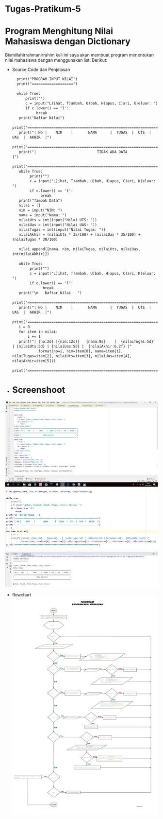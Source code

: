 # Tugas-Pratikum-5
# Program Menghitung Nilai Mahasiswa dengan Dictionary
Bismillahirrahmanirrahim
kali ini saya akan membuat program menentukan nilai mahasiswa dengan menggunakan list.
Berikut:
- Source Code dan Penjelasan

        print("PROGRAM INPUT NILAI")
        print("===================")

        while True:
            print("")
            c = input("L)ihat, T)ambah, U)bah, H)apus, C)ari, K)eluar: ")
            if c.lower() == 'l':
                 break
         print("Daftar Nilai")
         print("========================================================================")
         print("| No |    NIM    |       NAMA      |  TUGAS  |  UTS  |  UAS  |  AKHIR  |")
         print("========================================================================")
         print("|                            TIDAK ADA DATA                            |")
         print("========================================================================")
         while True:
              print("")
              c = input("L)ihat, T)ambah, U)bah, H)apus, C)ari, K)eluar: ")
              if c.lower() == 't':
                   break
         print("Tambah Data")
         nilai = []
         nim = input("NIM: ")
         nama = input("Nama: ")
         nilaiUts = int(input("Nilai UTS: "))
         nilaiUas = int(input("Nilai UAS: "))
         nilaiTugas = int(input("Nilai Tugas: "))
         nilaiAkhir = (nilaiUts * 35/100) + (nilaiUas * 35/100) + (nilaiTugas * 30/100)

         nilai.append([nama, nim, nilaiTugas, nilaiUts, nilaiUas, int(nilaiAkhir)])

         while True:
              print("")
              c = input("L)ihat, T)ambah, U)bah, H)apus, C)ari, K)eluar: ")
              if c.lower() == 'l':
                    break
         print("\n   Daftar Nilai   ")
         print("========================================================================")
         print("| No |    NIM    |       NAMA      |  TUGAS  |  UTS  |  UAS  |  AKHIR  |")
         print("========================================================================")
         i = 0
         for item in nilai:
             i += 1
         print("| {no:2d} |{nim:12s}|   {nama:9s}    |  {nilaiTugas:5d}  | {nilaiUts:5d} | {nilaiUas:5d} |  {nilaiAkhir:6.2f} |"
                 .format(no=i, nim=item[0], nama=item[1], nilaiTugas=item[2], nilaiUts=item[3], nilaiUas=item[4], nilaiAkhir=item[5]))
         print("========================================================================")



- # Screenshoot
![input](https://github.com/aditya-sultan/Tugas-Pratikum-5/blob/master/Capture.PNG)
![](https://github.com/aditya-sultan/Tugas-Pratikum-5/blob/master/Capture1.PNG)
![output](https://github.com/aditya-sultan/Tugas-Pratikum-5/blob/master/Capture2.PNG)
- flowchart 
![](https://github.com/aditya-sultan/Tugas-Pratikum-5/blob/master/tugas5.jpg)
